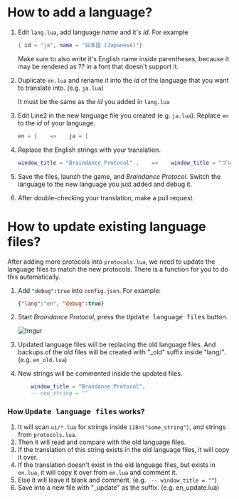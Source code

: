 # How to add a language?

1. Edit `lang.lua`, add language *name* and it's *id*. For example
    ```lua
    { id = "ja", name = "日本語 (Japanese)"}
    ```
    Make sure to also write it's English name inside parentheses, because it may be rendered as ?? in a font that doesn't support it.
    
2. Duplicate `en.lua` and rename it into the *id* of the language that you want to translate into. (e.g. `ja.lua`)

   It must be the same as the *id* you added in `lang.lua`
   
3. Edit Line2 in the new language file you created (e.g. `ja.lua`). Replace `en` to the *id* of your language.

   ```lua
   en = {    =>    ja = {
   ```

4. Replace the English strings with your translation.

   ```lua
   window_title = "Braindance Protocol" ,    =>    window_title = "ブレインダンスプロトコル" ,
   ```
   
5. Save the files, launch the game, and *Braindance Protocol*. Switch the language to the new language you just added and debug it.

6. After double-checking your translation, make a pull request.

# How to update existing language files?

After adding more protocols into `protocols.lua`, we need to update the language files to match the new protocols. There is a function for you to do this automatically.

1. Add `"debug":true` into `config.json`. For example:
    ```json
    {"lang":"en", "debug":true}
    ```
2. Start *Braindance Protocol*, press the <kbd>Update language files</kbd> button.

    ![Imgur](https://i.imgur.com/L4DRkfc.png)

3. Updated language files will be replacing the old language files. And backups of the old files will be created with "_old" suffix inside "lang/". (e.g. `en_old.lua`)
4. New strings will be commented inside the updated files.
    ```lua
        window_title = "Brandance Protocol",
        -- new_string = ""
    ```

### How <kbd>Update language files</kbd> works?
1. It will scan `ui/*.lua` for strings inside `i18n("some_string")`, and strings from `protocols.lua`.
2. Then it will read and compare with the old language files.
3. If the translation of this string exists in the old language files, it will copy it over.
4. If the translation doesn't exist in the old language files, but exists in `en.lua`, it will copy it over from `en.lua` and comment it.
5. Else it will leave it blank and comment. (e.g. ` -- window_title = ""`)
6. Save into a new file with "_update" as the suffix. (e.g. en_update.lua)

